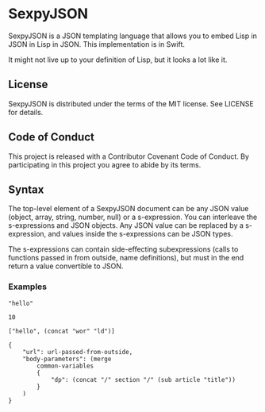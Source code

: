 # SexpyJSON

SexpyJSON is a JSON templating language that allows you to embed Lisp in JSON in Lisp in JSON.
This implementation is in Swift.

It might not live up to your definition of Lisp, but it looks a lot like it.

## License

SexpyJSON is distributed under the terms of the MIT license. See LICENSE for details.

## Code of Conduct

This project is released with a Contributor Covenant Code of Conduct. By participating in this project you agree 
to abide by its terms.

## Syntax

The top-level element of a SexpyJSON document can be any JSON value (object, array, string, number, null) or
a s-expression. You can interleave the s-expressions and JSON objects. Any JSON value can be replaced by a
s-expression, and values inside the s-expressions can be JSON types. 

The s-expressions can contain side-effecting subexpressions (calls to functions passed in from outside,
name definitions), but must in the end return a value convertible to JSON.

### Examples

```
"hello"
```

```
10
```

```
["hello", (concat "wor" "ld")]
```

```
{
    "url": url-passed-from-outside,
    "body-parameters": (merge
        common-variables
        {
            "dp": (concat "/" section "/" (sub article "title"))
        }
    )
}
```


